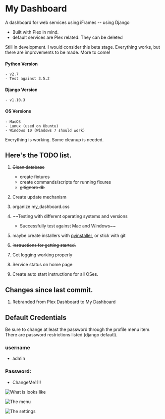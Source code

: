 # My Dashboard
A dashboard for web services using iFrames -- using Django

   * Built with Plex in mind.
   * default services are Plex related. They can be deleted

Still in development. I would consider this beta stage. Everything works, but there are
 improvements to be made. More to come!

 
#### Python Version
    - v2.7
    - Test against 3.5.2
    
#### Django Version
    - v1.10.3
    
#### OS Versions
    - MacOS
    - Lunux (used on Ubuntu)
    - Windows 10 (Windows 7 should work)
 

Everything is working. Some cleanup is needed. 
## Here's the TODO list.
   1. ~~Clean database~~

       - ~~create fixtures~~
       - create commands/scripts for running fixures
       - ~~gitignore db~~
   2. Create update mechanism
   3. organize my_dashboard.css
   4. ~~Testing with different operating systems and versions
        - Successfully test against Mac and Windows~~
   5. maybe create installers with [pyinstaller](http://www.pyinstaller.org/), or stick with git
   6. ~~Instructions for getting started.~~
   7. Get logging working properly
   8. Service status on home page
   9. Create auto start instructions for all OSes.
   
## Changes since last commit.
   1. Rebranded from Plex Dashboard to My Dashboard
   
## Default Credentials
Be sure to change at least the password through the profile menu item. There are password restrictions listed (django defautl).
### username
   - admin
   
### Password:
   - ChangeMe11!!
   
![What is looks like](http://i.imgur.com/Z3EnGtF.png)

![The menu](http://i.imgur.com/cncXKdK.png)

![The settings](http://i.imgur.com/iBIhr7B.png)


